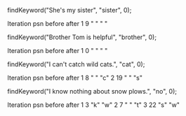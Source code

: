 findKeyword("She's my sister", "sister", 0);

Iteration		psn		before		after
1				9		" "			" "


findKeyword("Brother Tom is helpful", "brother", 0);

Iteration		psn		before		after
1				0		" "			" "


findKeyword("I can't catch wild cats.", "cat", 0);

Iteration		psn		before		after
1				8		" "			"c"
2				19		" "			"s"


findKeyword("I know nothing about snow plows.", "no", 0);

Iteration		psn		before		after
1				3		"k"			"w"
2				7		" "			"t"
3				22		"s"			"w"

